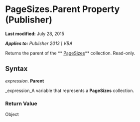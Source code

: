 
# PageSizes.Parent Property (Publisher)

 **Last modified:** July 28, 2015

 _**Applies to:** Publisher 2013 | VBA_

Returns the parent of the  ** [PageSizes](f31b08cc-2c76-e2d6-d1ae-6dcf2ac5824c.md)** collection. Read-only.


## Syntax

 _expression_. **Parent**

 _expression_A variable that represents a  **PageSizes** collection.


### Return Value

Object

